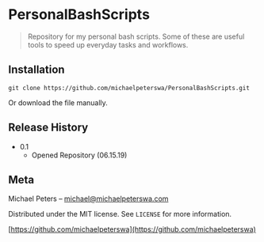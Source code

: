 # PersonalBashScripts

> Repository for my personal bash scripts. Some of these are useful tools to speed up everyday tasks and workflows.

## Installation

```
git clone https://github.com/michaelpeterswa/PersonalBashScripts.git
```
Or download the file manually.

## Release History

* 0.1
    * Opened Repository (06.15.19)

## Meta

Michael Peters – michael@michaelpeterswa.com

Distributed under the MIT license. See ``LICENSE`` for more information.

[https://github.com/michaelpeterswa](https://github.com/michaelpeterswa)
